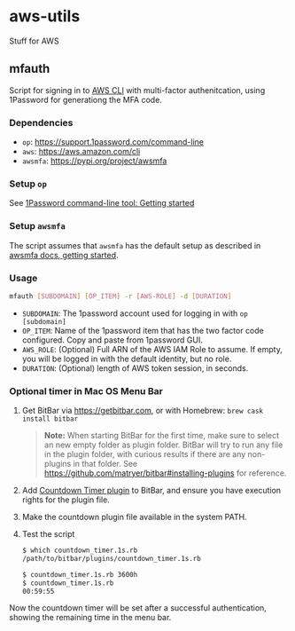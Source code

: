 # aws-utils

Stuff for AWS

## mfauth

Script for signing in to [AWS CLI](https://aws.amazon.com/cli/) with multi-factor authenitcation, using 1Password for generationg the MFA code.

### Dependencies

* `op`: https://support.1password.com/command-line
* `aws`: https://aws.amazon.com/cli
* `awsmfa`: https://pypi.org/project/awsmfa

### Setup `op`

See [1Password command-line tool: Getting started](https://support.1password.com/command-line-getting-started/)

### Setup `awsmfa`

The script assumes that `awsmfa` has the default setup as described in [awsmfa docs, getting started](https://github.com/dcoker/awsmfa#getting-started).

### Usage

```bash
mfauth [SUBDOMAIN] [OP_ITEM] -r [AWS-ROLE] -d [DURATION]
```

* `SUBDOMAIN`: The 1password account used for logging in with `op [subdomain]`
* `OP_ITEM`: Name of the 1password item that has the two factor code configured. Copy and paste from 1password GUI.
* `AWS_ROLE`: (Optional) Full ARN of the AWS IAM Role to assume. If empty, you will be logged in with the default identity, but no role.
* `DURATION`: (Optional) length of AWS token session, in seconds.

### Optional timer in Mac OS Menu Bar

1. Get BitBar via https://getbitbar.com, or with Homebrew: `brew cask install bitbar`

    > **Note:** When starting BitBar for the first time, make sure to select an new empty folder as plugin folder. BitBar will try to run any file in the plugin folder, with curious results if there are any non-plugins in that folder. See https://github.com/matryer/bitbar#installing-plugins for reference.

2. Add [Countdown Timer plugin](https://getbitbar.com/plugins/Time/countdown_timer.1s.rb) to BitBar, and ensure you have execution rights for the plugin file.

3. Make the countdown plugin file available in the system PATH.

4. Test the script

    ```bash
    $ which countdown_timer.1s.rb
    /path/to/bitbar/plugins/countdown_timer.1s.rb

    $ countdown_timer.1s.rb 3600h
    $ countdown_timer.1s.rb
    00:59:55
    ```

Now the countdown timer will be set after a successful authentication, showing the remaining time in the menu bar.